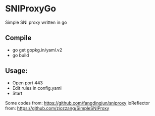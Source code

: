 # SNIProxyGo
Simple SNI proxy written in go

## Compile
* go get gopkg.in/yaml.v2
* go build

## Usage:
* Open port 443
* Edit rules in config.yaml
* Start

Some codes from: https://github.com/fangdingjun/sniproxy
ioReflector from: https://github.com/ziozzang/SimpleSNIProxy
